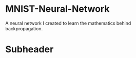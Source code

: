 # MNIST-Neural-Network
A neural network I created to learn the mathematics behind backpropagation.

# Subheader